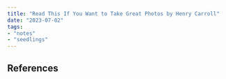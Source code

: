 ```yaml
---
title: "Read This If You Want to Take Great Photos by Henry Carroll"
date: "2023-07-02"
tags:
- "notes"
- "seedlings"
---
```




## References
